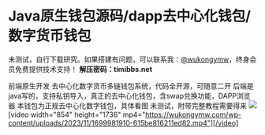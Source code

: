 # Java原生钱包源码/dapp去中心化钱包/数字货币钱包

未测试，自行下载研究。如果搭建有问题，可以联系我：[@wukongymw](http://t.me/wukongymw)，终身会员免费提供技术支持！
**解压密码：timibbs.net**

前端原生开发 去中心化数字货币多链钱包系统，代码全开源，可随意二开
后端是java写的，支持私钥导入，真正的去中心化钱包，含swap兑换功能，DAPP浏览器
本钱包为正规去中心化数字钱包，具体看图
未测试，附带完整教程需要得来
[![](https://wukongymw.com/wp-content/uploads/2023/11/1699981829-512827e6115d0e5.png)](https://wukongymw.com/wp-content/uploads/2023/11/1699981829-512827e6115d0e5.png)
[video width="854" height="1736" mp4="https://wukongymw.com/wp-content/uploads/2023/11/1699981910-615be816211ed82.mp4"][/video]